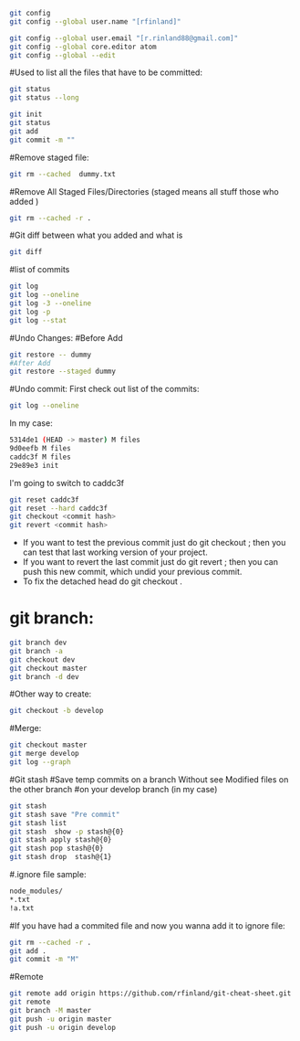 ```bash
git config
git config --global user.name "[rfinland]"

git config --global user.email "[r.rinland88@gmail.com]"
git config --global core.editor atom
git config --global --edit
```
#Used to list all the files that have to be committed:
```bash
git status
git status --long

git init
git status
git add
git commit -m ""
```
#Remove staged file:
```bash
git rm --cached  dummy.txt
```
#Remove All Staged Files/Directories (staged means all stuff those who added )
```bash
git rm --cached -r .
```

#Git diff between what you added and what is
```bash
git diff
```
#list of commits
```bash
git log
git log --oneline
git log -3 --oneline
git log -p
git log --stat
```
#Undo Changes:
#Before Add
```bash
git restore -- dummy
#After Add
git restore --staged dummy
```
#Undo commit:
First check out list of the commits:
```bash
git log --oneline
```
In my case:
```bash
5314de1 (HEAD -> master) M files
9d0eefb M files
caddc3f M files
29e89e3 init
```
I'm going to switch to caddc3f
```bash
git reset caddc3f
git reset --hard caddc3f
git checkout <commit hash>
git revert <commit hash>
```
- If you want to test the previous commit just do git checkout <test commit hash>; then you can test that last working version of your project.
- If you want to revert the last commit just do git revert <unwanted commit hash>; then you can push this new commit, which undid your previous commit.
- To fix the detached head do git checkout <current branch>.

# git branch:
```bash
git branch dev
git branch -a
git checkout dev
git checkout master
git branch -d dev
```
#Other way to create:
```bash
git checkout -b develop
```

#Merge:
```bash
git checkout master
git merge develop
git log --graph
```
#Git stash
#Save temp commits on a branch Without see Modified files on the other branch
#on your develop branch (in my case)
```bash
git stash
git stash save "Pre commit"
git stash list
git stash  show -p stash@{0}
git stash apply stash@{0}
git stash pop stash@{0}
git stash drop  stash@{1}
```


#.ignore file sample:
```bash
node_modules/
*.txt
!a.txt
```
#If you have had a commited file and now you wanna add it to ignore file:
```bash
git rm --cached -r .
git add .
git commit -m "M"
```


#Remote
```bash
git remote add origin https://github.com/rfinland/git-cheat-sheet.git
git remote
git branch -M master
git push -u origin master
git push -u origin develop
```

